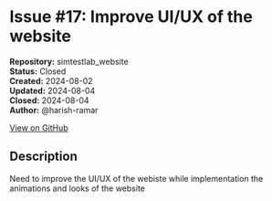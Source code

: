 # Issue #17: Improve UI/UX of the website

**Repository:** simtestlab_website  
**Status:** Closed  
**Created:** 2024-08-02  
**Updated:** 2024-08-04  
**Closed:** 2024-08-04  
**Author:** @harish-ramar  

[View on GitHub](https://github.com/Simtestlab/simtestlab_website/issues/17)

## Description

Need to improve the UI/UX of the webiste while implementation the animations and looks of the website